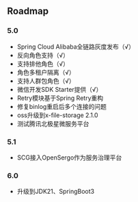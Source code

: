 ## Roadmap

### 5.0
- Spring Cloud Alibaba全链路灰度发布（√）
- 反向角色支持（√）
- 支持排他角色（√）
- 角色多租户隔离（√）
- 支持人群包角色（√）
- 微信开发SDK Starter提供（√）
- Retry模块基于Spring Retry重构
- 修复binlog重启后多个连接的问题
- oss升级到x-file-storage 2.1.0
- 测试腾讯北极星微服务平台

### 5.1

- SCG接入OpenSergo作为服务治理平台

### 6.0

- 升级到JDK21、SpringBoot3
   